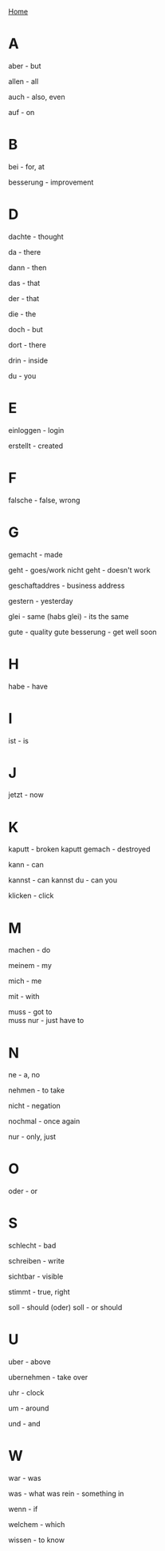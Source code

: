 [Home](../README.md)

# A

aber - but

allen - all 

auch - also, even 

auf - on 

# B 

bei - for, at 

besserung - improvement

# D

dachte - thought

da - there

dann - then 

das - that

der - that 

die - the 

doch - but  

dort - there 

drin - inside 

du - you 

# E

einloggen - login

erstellt - created

# F

falsche - false, wrong 

# G 

gemacht - made

geht - goes/work
nicht geht - doesn't work 

geschaftaddres - business address

gestern - yesterday

glei - same 
(habs glei) - its the same

gute - quality 
gute besserung - get well soon

# H

habe - have 

# I

ist - is 

# J 

jetzt - now 

# K

kaputt - broken 
kaputt gemach - destroyed

kann - can 

kannst - can 
kannst du - can you 

klicken - click 

# M

machen - do

meinem - my 

mich - me 

mit - with

muss - got to  
muss nur - just have to 

# N

ne - a, no 

nehmen - to take

nicht - negation 

nochmal - once again

nur - only, just

# O

oder - or 

# S

schlecht - bad 

schreiben - write

sichtbar - visible

stimmt - true, right

soll - should
(oder) soll - or should

# U 

uber - above

ubernehmen - take over

uhr - clock

um - around

und - and 

# W 

war - was 

was - what 
was rein - something in 

wenn - if 

welchem - which

wissen - to know 